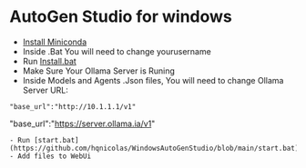 # AutoGen Studio for windows
- [Install Miniconda](https://docs.anaconda.com/free/miniconda/)
- Inside .Bat You will need to change yourusername
- Run [Install.bat](https://github.com/hqnicolas/WindowsAutoGenStudio/blob/main/install.bat)
- Make Sure Your Ollama Server is Runing
- Inside Models and Agents .Json files, You will need to change Ollama Server URL:
```
"base_url":"http://10.1.1.1/v1"
```
"base_url":"https://server.ollama.ia/v1"
```
- Run [start.bat](https://github.com/hqnicolas/WindowsAutoGenStudio/blob/main/start.bat)
- Add files to WebUi



